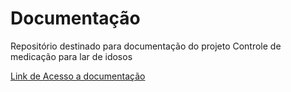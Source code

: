 # Documentação
Repositório destinado para documentação do projeto Controle de medicação para lar de idosos 

[Link de Acesso a documentação](https://github.com/PI2-Grupo-3/Documentacao/wiki)

